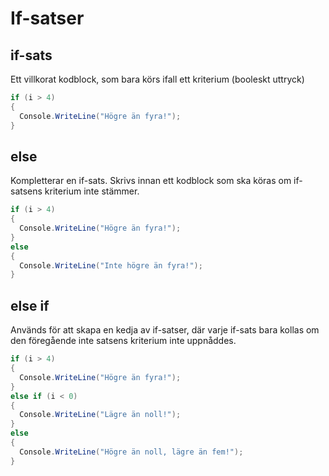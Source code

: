 # If-satser

## if-sats

Ett villkorat kodblock, som bara körs ifall ett kriterium \(booleskt uttryck\)

```csharp
if (i > 4)
{
  Console.WriteLine("Högre än fyra!");
}
```

## else

Kompletterar en if-sats. Skrivs innan ett kodblock som ska köras om if-satsens kriterium inte stämmer.

```csharp
if (i > 4)
{
  Console.WriteLine("Högre än fyra!");
}
else
{
  Console.WriteLine("Inte högre än fyra!");
}
```

## else if

Används för att skapa en kedja av if-satser, där varje if-sats bara kollas om den föregående inte satsens kriterium inte uppnåddes.

```csharp
if (i > 4)
{
  Console.WriteLine("Högre än fyra!");
}
else if (i < 0)
{
  Console.WriteLine("Lägre än noll!");
}
else
{
  Console.WriteLine("Högre än noll, lägre än fem!");
}
```

